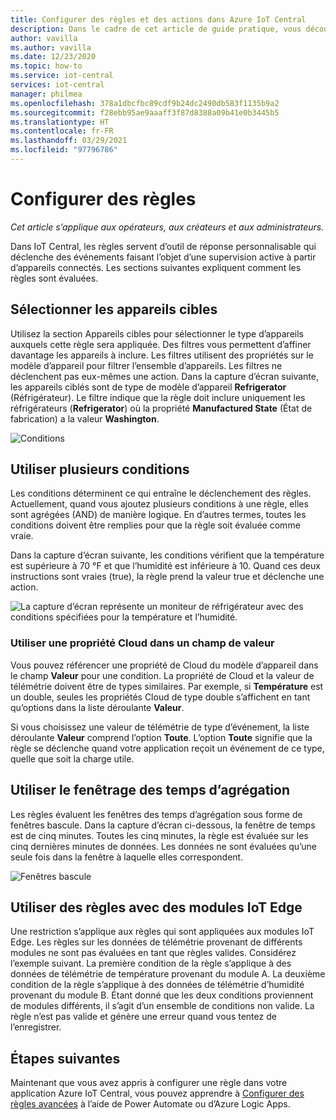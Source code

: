 ```yaml
---
title: Configurer des règles et des actions dans Azure IoT Central
description: Dans le cadre de cet article de guide pratique, vous découvrez, en tant que générateur, comment configurer des règles et des actions basées sur la télémétrie dans votre application Azure IoT Central.
author: vavilla
ms.author: vavilla
ms.date: 12/23/2020
ms.topic: how-to
ms.service: iot-central
services: iot-central
manager: philmea
ms.openlocfilehash: 378a1dbcfbc89cdf9b24dc2490db583f1135b9a2
ms.sourcegitcommit: f28ebb95ae9aaaff3f87d8388a09b41e0b3445b5
ms.translationtype: HT
ms.contentlocale: fr-FR
ms.lasthandoff: 03/29/2021
ms.locfileid: "97796786"
---
```

# <a name="configure-rules"></a>Configurer des règles

*Cet article s’applique aux opérateurs, aux créateurs et aux administrateurs.*

Dans IoT Central, les règles servent d’outil de réponse personnalisable qui déclenche des événements faisant l’objet d’une supervision active à partir d’appareils connectés. Les sections suivantes expliquent comment les règles sont évaluées.

## <a name="select-target-devices"></a>Sélectionner les appareils cibles

Utilisez la section Appareils cibles pour sélectionner le type d’appareils auxquels cette règle sera appliquée. Des filtres vous permettent d’affiner davantage les appareils à inclure. Les filtres utilisent des propriétés sur le modèle d’appareil pour filtrer l’ensemble d’appareils. Les filtres ne déclenchent pas eux-mêmes une action. Dans la capture d’écran suivante, les appareils ciblés sont de type de modèle d’appareil **Refrigerator** (Réfrigérateur). Le filtre indique que la règle doit inclure uniquement les réfrigérateurs (**Refrigerator**) où la propriété **Manufactured State** (État de fabrication) a la valeur **Washington**.

![Conditions](media/howto-configure-rules/filters.png)

## <a name="use-multiple-conditions"></a>Utiliser plusieurs conditions

Les conditions déterminent ce qui entraîne le déclenchement des règles. Actuellement, quand vous ajoutez plusieurs conditions à une règle, elles sont agrégées (AND) de manière logique. En d’autres termes, toutes les conditions doivent être remplies pour que la règle soit évaluée comme vraie.  

Dans la capture d’écran suivante, les conditions vérifient que la température est supérieure à 70 &deg;F et que l’humidité est inférieure à 10. Quand ces deux instructions sont vraies (true), la règle prend la valeur true et déclenche une action.

![La capture d’écran représente un moniteur de réfrigérateur avec des conditions spécifiées pour la température et l’humidité.](media/howto-configure-rules/conditions.png)

### <a name="use-a-cloud-property-in-a-value-field"></a>Utiliser une propriété Cloud dans un champ de valeur

Vous pouvez référencer une propriété de Cloud du modèle d’appareil dans le champ **Valeur** pour une condition. La propriété de Cloud et la valeur de télémétrie doivent être de types similaires. Par exemple, si **Température** est un double, seules les propriétés Cloud de type double s’affichent en tant qu’options dans la liste déroulante **Valeur**.

Si vous choisissez une valeur de télémétrie de type d’événement, la liste déroulante **Valeur** comprend l’option **Toute**. L’option **Toute** signifie que la règle se déclenche quand votre application reçoit un événement de ce type, quelle que soit la charge utile.

## <a name="use-aggregate-windowing"></a>Utiliser le fenêtrage des temps d’agrégation

Les règles évaluent les fenêtres des temps d’agrégation sous forme de fenêtres bascule. Dans la capture d’écran ci-dessous, la fenêtre de temps est de cinq minutes. Toutes les cinq minutes, la règle est évaluée sur les cinq dernières minutes de données. Les données ne sont évaluées qu’une seule fois dans la fenêtre à laquelle elles correspondent.

![Fenêtres bascule](media/howto-configure-rules/tumbling-window.png)

## <a name="use-rules-with-iot-edge-modules"></a>Utiliser des règles avec des modules IoT Edge

Une restriction s’applique aux règles qui sont appliquées aux modules IoT Edge. Les règles sur les données de télémétrie provenant de différents modules ne sont pas évaluées en tant que règles valides. Considérez l’exemple suivant. La première condition de la règle s’applique à des données de télémétrie de température provenant du module A. La deuxième condition de la règle s’applique à des données de télémétrie d’humidité provenant du module B. Étant donné que les deux conditions proviennent de modules différents, il s’agit d’un ensemble de conditions non valide. La règle n’est pas valide et génère une erreur quand vous tentez de l’enregistrer.

## <a name="next-steps"></a>Étapes suivantes

Maintenant que vous avez appris à configurer une règle dans votre application Azure IoT Central, vous pouvez apprendre à [Configurer des règles avancées](howto-configure-rules-advanced.md) à l’aide de Power Automate ou d’Azure Logic Apps.
